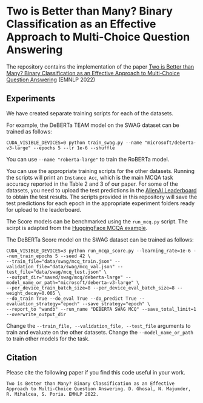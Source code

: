 # Two is Better than Many? Binary Classification as an Effective Approach to Multi-Choice Question Answering

The repository contains the implementation of the paper [Two is Better than Many? Binary Classification as an Effective Approach to Multi-Choice Question Answering](https://arxiv.org/abs/2210.16495) (EMNLP 2022)

## Experiments

We have created separate training scripts for each of the datasets.

For example, the DeBERTa TEAM model on the SWAG dataset can be trained as follows:

```
CUDA_VISIBLE_DEVICES=0 python train_swag.py --name "microsoft/deberta-v3-large" --epochs 5 --lr 1e-6 --shuffle
```

You can use `--name "roberta-large"` to train the RoBERTa model.

You can use the appropriate training scripts for the other datasets. Running the scripts will print an `Instance Acc`, which is the main MCQA task accuracy reported in the Table 2 and 3 of our paper. For some of the datasets, you need to upload the test predictions in the [AllenAI Leaderboard](https://leaderboard.allenai.org/) to obtain the test results. The scripts provided in this repository will save the test predictions for each epoch in the appropriate experiment folders ready for upload to the leaderboard.


The Score models can be benchmarked using the `run_mcq.py` script. The scirpt is adapted from the [HuggingFace MCQA example](https://github.com/huggingface/transformers/tree/main/examples/pytorch/multiple-choice).

The DeBERTa Score model on the SWAG dataset can be trained as follows:
```
CUDA_VISIBLE_DEVICES=3 python run_mcqa_score.py --learning_rate=1e-6 --num_train_epochs 5 --seed 42 \
--train_file="data/swag/mcq_train.json" --validation_file="data/swag/mcq_val.json" --test_file="data/swag/mcq_test.json" \
--output_dir="saved/swag/mcq/deberta-large" --model_name_or_path="microsoft/deberta-v3-large" \
--per_device_train_batch_size=8 --per_device_eval_batch_size=8 --weight_decay=0.005 \
--do_train True --do_eval True --do_predict True --evaluation_strategy="epoch" --save_strategy="epoch" \
--report_to "wandb" --run_name "DEBERTA SWAG MCQ" --save_total_limit=1 --overwrite_output_dir
```

Change the `--train_file, --validation_file, --test_file` arguments to train and evaluate on the other datasets. Change the `--model_name_or_path` to train other models for the task.

## Citation

Please cite the following paper if you find this code useful in your work.

```
Two is Better than Many? Binary Classification as an Effective Approach to Multi-Choice Question Answering. D. Ghosal, N. Majumder, R. Mihalcea, S. Poria. EMNLP 2022.
```